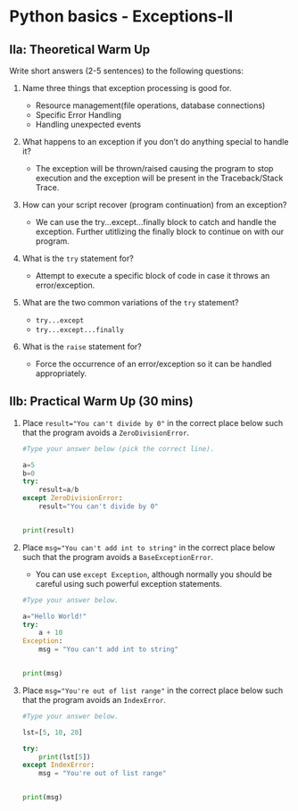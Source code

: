 # Python basics - Exceptions-II

## IIa: Theoretical Warm Up

Write short answers (2-5 sentences) to the following questions:

1. Name three things that exception processing is good for.

    - Resource management(file operations, database connections)
    - Specific Error Handling
    - Handling unexpected events

2. What happens to an exception if you don’t do anything special to handle it?

    - The exception will be thrown/raised causing the program to stop execution and the exception will be present in the Traceback/Stack Trace.

3. How can your script recover (program continuation) from an exception?

    - We can use the try...except...finally block to catch and handle the exception. Further utitlizing the finally block to continue on with our program.

4. What is the `try` statement for?

    - Attempt to execute a specific block of code in case it throws an error/exception.

5. What are the two common variations of the `try` statement?

    - `try...except`
    - `try...except...finally`

6. What is the ```raise``` statement for?

    - Force the occurrence of an error/exception so it can be handled appropriately.

## IIb: Practical Warm Up (30 mins)

1. Place ```result="You can't divide by 0"``` in the correct place below such that the program avoids a ```ZeroDivisionError```.

    ```python
    #Type your answer below (pick the correct line).

    a=5
    b=0
    try:
        result=a/b
    except ZeroDivisionError:
        result="You can't divide by 0"


    print(result)
    ```

2. Place ```msg="You can't add int to string"``` in the correct place below such that the program avoids a ```BaseExceptionError```.

    - You can use ```except Exception```, although normally you should be careful using such powerful exception statements.

    ```python
    #Type your answer below.

    a="Hello World!"
    try:
        a + 10
    Exception:
        msg = "You can't add int to string"


    print(msg)
    ```

3. Place ```msg="You're out of list range"``` in the correct place below such that the program avoids an ```IndexError```.

    ```python
    #Type your answer below.

    lst=[5, 10, 20]

    try:
        print(lst[5])
    except IndexError:
        msg = "You're out of list range"


    print(msg)
    ```
